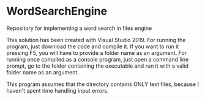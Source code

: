 # WordSearchEngine
Repository for implementing a word search in files engine

This solution has been created with Visual Studio 2019.
For running the program, just download the code and compile it. If you want to run it pressing F5, you will have to provide a folder name as an argument.
For running once compiled as a console program, just open a command line prompt, go to the folder containing the executable and run it with a valid folder name as an argument.

This program assumes that the directory contains ONLY text files, because I haven't spent time handling input errors.

